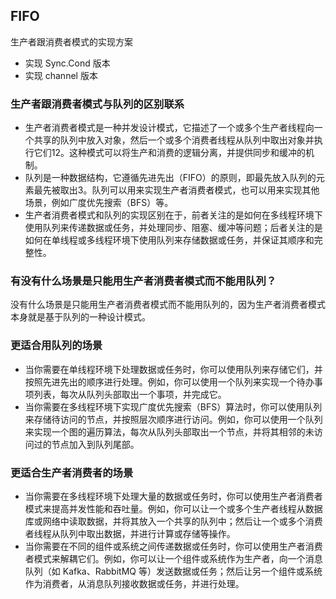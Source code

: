 ## FIFO

生产者跟消费者模式的实现方案
* 实现 Sync.Cond 版本
* 实现 channel 版本

### 生产者跟消费者模式与队列的区别联系
* 生产者消费者模式是一种并发设计模式，它描述了一个或多个生产者线程向一个共享的队列中放入对象，然后一个或多个消费者线程从队列中取出对象并执行它们12。这种模式可以将生产和消费的逻辑分离，并提供同步和缓冲的机制。
* 队列是一种数据结构，它遵循先进先出（FIFO）的原则，即最先放入队列的元素最先被取出3。队列可以用来实现生产者消费者模式，也可以用来实现其他场景，例如广度优先搜索（BFS）等。
* 生产者消费者模式和队列的实现区别在于，前者关注的是如何在多线程环境下使用队列来传递数据或任务，并处理同步、阻塞、缓冲等问题；后者关注的是如何在单线程或多线程环境下使用队列来存储数据或任务，并保证其顺序和完整性。

### 有没有什么场景是只能用生产者消费者模式而不能用队列？
没有什么场景是只能用生产者消费者模式而不能用队列的，因为生产者消费者模式本身就是基于队列的一种设计模式。

### 更适合用队列的场景

* 当你需要在单线程环境下处理数据或任务时，你可以使用队列来存储它们，并按照先进先出的顺序进行处理。例如，你可以使用一个队列来实现一个待办事项列表，每次从队列头部取出一个事项，并完成它。
* 当你需要在多线程环境下实现广度优先搜索（BFS）算法时，你可以使用队列来存储待访问的节点，并按照层次顺序进行访问。例如，你可以使用一个队列来实现一个图的遍历算法，每次从队列头部取出一个节点，并将其相邻的未访问过的节点加入到队列尾部。

### 更适合生产者消费者的场景

* 当你需要在多线程环境下处理大量的数据或任务时，你可以使用生产者消费者模式来提高并发性能和吞吐量。例如，你可以让一个或多个生产者线程从数据库或网络中读取数据，并将其放入一个共享的队列中；然后让一个或多个消费者线程从队列中取出数据，并进行计算或存储等操作。
* 当你需要在不同的组件或系统之间传递数据或任务时，你可以使用生产者消费者模式来解耦它们。例如，你可以让一个组件或系统作为生产者，向一个消息队列（如 Kafka、RabbitMQ 等）发送数据或任务；然后让另一个组件或系统作为消费者，从消息队列接收数据或任务，并进行处理。